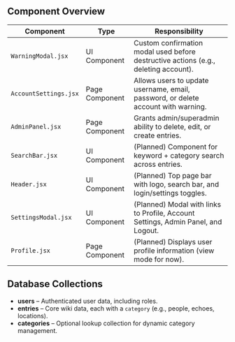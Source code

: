 ## Component Overview

| **Component**          | **Type**        | **Responsibility**                                                                 |
|------------------------|-----------------|-------------------------------------------------------------------------------------|
| `WarningModal.jsx`     | UI Component    | Custom confirmation modal used before destructive actions (e.g., deleting account). |
| `AccountSettings.jsx`  | Page Component  | Allows users to update username, email, password, or delete account with warning.  |
| `AdminPanel.jsx`       | Page Component  | Grants admin/superadmin ability to delete, edit, or create entries.                |
| `SearchBar.jsx`        | UI Component    | (Planned) Component for keyword + category search across entries.                  |
| `Header.jsx`           | UI Component    | (Planned) Top page bar with logo, search bar, and login/settings toggles.          |
| `SettingsModal.jsx`    | UI Component    | (Planned) Modal with links to Profile, Account Settings, Admin Panel, and Logout.  |
| `Profile.jsx`          | Page Component  | (Planned) Displays user profile information (view mode for now).                   |

## Database Collections

- **users** – Authenticated user data, including roles.
- **entries** – Core wiki data, each with a `category` (e.g., people, echoes, locations).
- **categories** – Optional lookup collection for dynamic category management.
